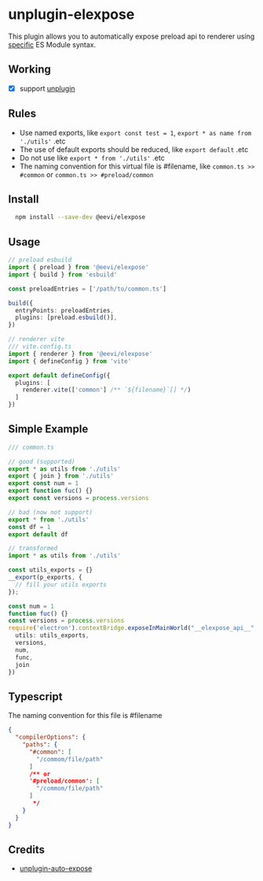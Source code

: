 # unplugin-elexpose

This plugin allows you to automatically expose preload api to renderer using [specific](#Rules) ES Module syntax.

## Working

- [x] support [unplugin](https://github.com/unjs/unplugin)

## Rules

- Use named exports, like `export const test = 1`, `export * as name from './utils'` .etc
- The use of default exports should be reduced, like `export default` .etc
- Do not use like `export * from './utils'` .etc
- The naming convention for this virtual file is #filename, like `common.ts >> #common` or `common.ts >> #preload/common`

## Install

```bash
  npm install --save-dev @eevi/elexpose
```

## Usage

```typescript
// preload esbuild
import { preload } from '@eevi/elexpose'
import { build } from 'esbuild'

const preloadEntries = ['/path/to/common.ts']

build({
  entryPoints: preloadEntries,
  plugins: [preload.esbuild()],
})

// renderer vite
/// vite.config.ts
import { renderer } from '@eevi/elexpose'
import { defineConfig } from 'vite'

export default defineConfig({
  plugins: [
    renderer.vite(['common'] /** `${filename}`[] */)
  ]
})
```

## Simple Example

```ts
/// common.ts

// good (supported)
export * as utils from './utils'
export { join } from './utils'
export const num = 1
export function fuc() {}
export const versions = process.versions

// bad (now not support)
export * from './utils'
const df = 1
export default df

// transformed
import * as utils from './utils'

const utils_exports = {}
__export(p_exports, {
  // fill your utils exports
});

const num = 1
function fuc() {}
const versions = process.versions
require('electron').contextBridge.exposeInMainWorld("__elexpose_api__", {
  utils: utils_exports,
  versions,
  num,
  func,
  join
})
```

## Typescript

The naming convention for this file is #filename

```json
{
  "compilerOptions": {
    "paths": {
      "#common": [
        "/commom/file/path"
      ]
      /** or
      '#preload/common': [
        "/commom/file/path"
      ]
       */
    }
  }
}
```

## Credits

- [unplugin-auto-expose](https://github.com/cawa-93/unplugin-auto-expose)
